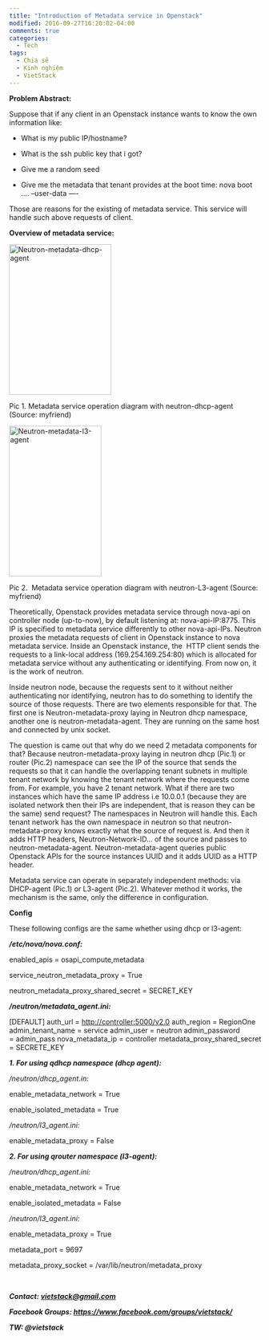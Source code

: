 ```yaml
---
title: "Introduction of Metadata service in Openstack"
modified: 2016-09-27T16:20:02-04:00
comments: true
categories: 
  - Tech
tags: 
  - Chia sẻ
  - Kinh nghiệm
  - VietStack
---
```

<strong>Problem Abstract:</strong>

Suppose that if any client in an Openstack instance wants to know the own information like:

- What is my public IP/hostname?

- What is the ssh public key that i got?

- Give me a random seed

- Give me the metadata that tenant provides at the boot time: nova boot …. –user-data —-

Those are reasons for the existing of metadata service. This service will handle such above requests of client.

<strong>Overview of metadata service:</strong>

<a href="https://tuantuluong.files.wordpress.com/2014/09/neutron-metadata-dhcp-agent.png"><img class="alignnone size-medium wp-image-108" src="http://tuantuluong.files.wordpress.com/2014/09/neutron-metadata-dhcp-agent.png?w=204&amp;h=300" alt="Neutron-metadata-dhcp-agent" width="204" height="300" /></a>

Pic 1. Metadata service operation diagram with neutron-dhcp-agent (Source: myfriend)

<a href="https://tuantuluong.files.wordpress.com/2014/09/neutron-metadata-l3-agent.png"><img class="alignnone size-medium wp-image-109" src="http://tuantuluong.files.wordpress.com/2014/09/neutron-metadata-l3-agent.png?w=184&amp;h=300" alt="Neutron-metadata-l3-agent" width="184" height="300" /></a>

Pic 2.  Metadata service operation diagram with neutron-L3-agent (Source: myfriend)

Theoretically, Openstack provides metadata service through nova-api on controller node (up-to-now), by default listening at: nova-api-IP:8775. This IP is specified to metadata service differently to other nova-api-IPs. Neutron proxies the metadata requests of client in Openstack instance to nova metadata service. Inside an Openstack instance, the  HTTP client sends the requests to a link-local address (169.254.169.254:80) which is allocated for metadata service without any authenticating or identifying. From now on, it is the work of neutron.

Inside neutron node, because the requests sent to it without neither authenticating nor identifying, neutron has to do something to identify the source of those requests. There are two elements responsible for that. The first one is Neutron-metadata-proxy laying in Neutron dhcp namespace, another one is neutron-metadata-agent. They are running on the same host and connected by unix socket.

The question is came out that why do we need 2 metadata components for that? Because neutron-metadata-proxy laying in neutron dhcp (Pic.1) or router (Pic.2) namespace can see the IP of the source that sends the requests so that it can handle the overlapping tenant subnets in multiple tenant network by knowing the tenant network where the requests come from. For example, you have 2 tenant network. What if there are two instances which have the same IP address i.e 10.0.0.1 (because they are isolated network then their IPs are independent, that is reason they can be the same) send request? The namespaces in Neutron will handle this. Each tenant network has the own namespace in neutron so that neutron-metadata-proxy knows exactly what the source of request is. And then it adds HTTP headers, Neutron-Network-ID… of the source and passes to neutron-metadata-agent. Neutron-metadata-agent queries public Openstack APIs for the source instances UUID and it adds UUID as a HTTP header.

Metadata service can operate in separately independent methods: via DHCP-agent (Pic.1) or L3-agent (Pic.2). Whatever method it works, the mechanism is the same, only the difference in configuration.

<strong>Config </strong>

These following configs are the same whether using dhcp or l3-agent:

<strong><em>/etc/nova/nova.conf:</em></strong>

enabled_apis = osapi_compute,metadata

service_neutron_metadata_proxy = True

neutron_metadata_proxy_shared_secret = SECRET_KEY

<em><strong>/neutron/metadata_agent.ini:</strong></em>

[DEFAULT]
auth_url = <a href="http://controller:5000/v2.0" rel="nofollow">http://controller:5000/v2.0</a>
auth_region = RegionOne
admin_tenant_name = service
admin_user = neutron
admin_password = admin_pass
nova_metadata_ip = controller
metadata_proxy_shared_secret = SECRETE_KEY

<strong><em>1. <strong>For usi</strong>ng qdhcp namespace (dhcp agent):</em></strong>

<em>/neutron/dhcp_agent.in:</em>

enable_metadata_network = True

enable_isolated_metadata = True

<em>/neutron/l3_agent.ini:</em>

enable_metadata_proxy = False

<em><strong>2. For using qrouter namespace (l3-agent):</strong></em>

<em>/neutron/dhcp_agent.ini:</em>

enable_metadata_network = True

enable_isolated_metadata = False

<em>/neutron/l3_agent.ini:</em>

enable_metadata_proxy = True

metadata_port = 9697

metadata_proxy_socket = /var/lib/neutron/metadata_proxy

&nbsp;

<em><strong>Contact: vietstack@gmail.com</strong></em>

<em><strong>Facebook Groups: https://www.facebook.com/groups/vietstack/</strong></em>

<em><strong>TW: @vietstack</strong></em>
